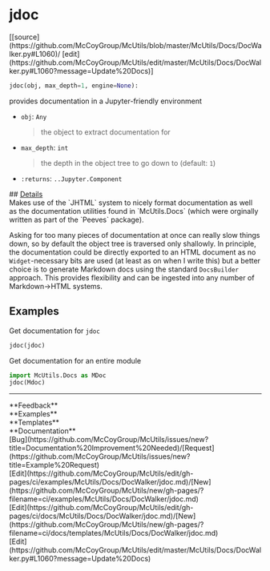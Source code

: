 # <a id="McUtils.McUtils.Docs.DocWalker.jdoc">jdoc</a>
<div class="docs-source-link" markdown="1">
[[source](https://github.com/McCoyGroup/McUtils/blob/master/McUtils/Docs/DocWalker.py#L1060)/
[edit](https://github.com/McCoyGroup/McUtils/edit/master/McUtils/Docs/DocWalker.py#L1060?message=Update%20Docs)]
</div>

```python
jdoc(obj, max_depth=1, engine=None): 
```
provides documentation in a Jupyter-friendly environment
  - `obj`: `Any`
    > the object to extract documentation for
  - `max_depth`: `int`
    > the depth in the object tree to go down to (default: `1`)
  - `:returns`: `..Jupyter.Component`
    > 


<div class="collapsible-section">
 <div class="collapsible-section collapsible-section-header" markdown="1">
## <a class="collapse-link" data-toggle="collapse" href="#Details-668bbe" markdown="1"> Details</a> <a class="float-right" data-toggle="collapse" href="#Details-668bbe"><i class="fa fa-chevron-down"></i></a>
 </div>
 <div class="collapsible-section collapsible-section-body collapse " id="Details-668bbe" markdown="1">
 Makes use of the `JHTML` system to nicely format documentation as well as the
documentation utilities found in `McUtils.Docs` (which were orginally written
as part of the `Peeves` package).

Asking for too many pieces of documentation at once can really slow things down,
so by default the object tree is traversed only shallowly.
In principle, the documentation could be directly exported to an HTML document as
no `Widget`-necessary bits are used (at least as on when I write this) but a better
choice is to generate Markdown docs using the standard `DocsBuilder` approach.
This provides flexibility and can be ingested into any number of Markdown->HTML systems.

 </div>
</div>


## Examples
Get documentation for `jdoc`

```python
jdoc(jdoc)
```

Get documentation for an entire module

```python
import McUtils.Docs as MDoc
jdoc(Mdoc)
```






---


<div markdown="1" class="text-secondary">
<div class="container">
  <div class="row">
   <div class="col" markdown="1">
**Feedback**   
</div>
   <div class="col" markdown="1">
**Examples**   
</div>
   <div class="col" markdown="1">
**Templates**   
</div>
   <div class="col" markdown="1">
**Documentation**   
</div>
   <div class="col" markdown="1">
   
</div>
   <div class="col" markdown="1">
   
</div>
   <div class="col" markdown="1">
   
</div>
</div>
  <div class="row">
   <div class="col" markdown="1">
[Bug](https://github.com/McCoyGroup/McUtils/issues/new?title=Documentation%20Improvement%20Needed)/[Request](https://github.com/McCoyGroup/McUtils/issues/new?title=Example%20Request)   
</div>
   <div class="col" markdown="1">
[Edit](https://github.com/McCoyGroup/McUtils/edit/gh-pages/ci/examples/McUtils/Docs/DocWalker/jdoc.md)/[New](https://github.com/McCoyGroup/McUtils/new/gh-pages/?filename=ci/examples/McUtils/Docs/DocWalker/jdoc.md)   
</div>
   <div class="col" markdown="1">
[Edit](https://github.com/McCoyGroup/McUtils/edit/gh-pages/ci/docs/McUtils/Docs/DocWalker/jdoc.md)/[New](https://github.com/McCoyGroup/McUtils/new/gh-pages/?filename=ci/docs/templates/McUtils/Docs/DocWalker/jdoc.md)   
</div>
   <div class="col" markdown="1">
[Edit](https://github.com/McCoyGroup/McUtils/edit/master/McUtils/Docs/DocWalker.py#L1060?message=Update%20Docs)   
</div>
   <div class="col" markdown="1">
   
</div>
   <div class="col" markdown="1">
   
</div>
   <div class="col" markdown="1">
   
</div>
</div>
</div>
</div>